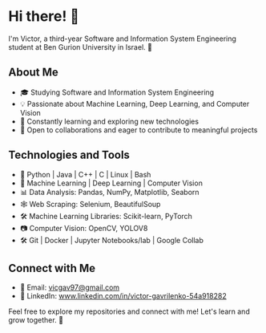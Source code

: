# Hi there! 👋

I'm Victor, a third-year Software and Information System Engineering student at Ben Gurion University in Israel. 🚀

## About Me

- 🎓 Studying Software and Information System Engineering
- 💡 Passionate about Machine Learning, Deep Learning, and Computer Vision
- 🌱 Constantly learning and exploring new technologies
- 🤝 Open to collaborations and eager to contribute to meaningful projects

## Technologies and Tools

- 🐍 Python | Java | C++ | C | Linux | Bash
- 🤖 Machine Learning | Deep Learning | Computer Vision
- 📊 Data Analysis: Pandas, NumPy, Matplotlib, Seaborn
- 🕸️ Web Scraping: Selenium, BeautifulSoup
- 🛠️ Machine Learning Libraries: Scikit-learn, PyTorch
- 📷 Computer Vision: OpenCV, YOLOV8
- 🛠️ Git | Docker | Jupyter Notebooks/lab | Google Collab

## Connect with Me

- 📧 Email: vicgav97@gmail.com
- 💼 LinkedIn: www.linkedin.com/in/victor-gavrilenko-54a918282

Feel free to explore my repositories and connect with me! Let's learn and grow together. 🚀
